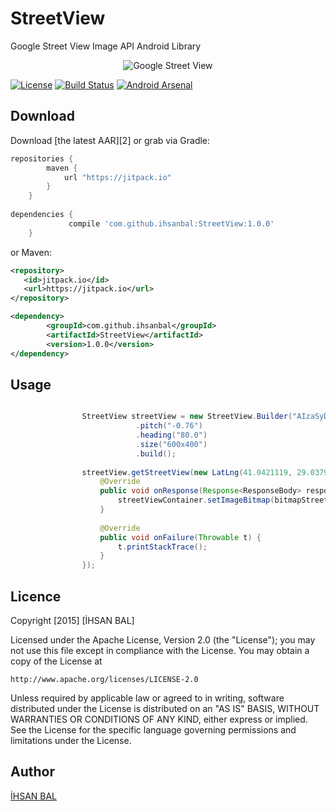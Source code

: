 StreetView
=======

Google Street View Image API Android Library

<p align="center">
    <img src="https://lh3.googleusercontent.com/50-i3khy6z44n6xQsiJKx6WqLWK4zeb6IyXJYW2qZJGBE_2QvWSI5an09m-H7WgMlRqQ=w300-rw" alt="Google Street View"/>
</p>

[![License](http://img.shields.io/badge/License-Apache%202-brightgreen.svg?style=flat)](https://github.com/ihsanbal/StreetView/blob/master/LICENSE)
[![Build Status](https://travis-ci.org/ihsanbal/ObjectBee.svg?branch=master)](https://travis-ci.org/ihsanbal/StreetView)
[![Android Arsenal](https://img.shields.io/badge/Android%20Arsenal-StreetView-green.svg?style=flat)](http://android-arsenal.com/details/1/2041)


Download
--------

Download [the latest AAR][2] or grab via Gradle:
```groovy
repositories {
	    maven {
	        url "https://jitpack.io"
	    }
	}
	
dependencies {
	         compile 'com.github.ihsanbal:StreetView:1.0.0'
	}
```
or Maven:
```xml
<repository>
   <id>jitpack.io</id>
   <url>https://jitpack.io</url>
</repository>

<dependency>
	    <groupId>com.github.ihsanbal</groupId>
	    <artifactId>StreetView</artifactId>
	    <version>1.0.0</version>
</dependency>
```

Usage
--------

```java

                StreetView streetView = new StreetView.Builder("AIzaSyDJwAJBnh_N5cJ0mNU9hspD9S55oJGmijo")
                            .pitch("-0.76")
                            .heading("80.0")
                            .size("600x400")
                            .build();
                            
                streetView.getStreetView(new LatLng(41.0421119, 29.0379787), new CallBack() {
                    @Override
                    public void onResponse(Response<ResponseBody> response, Retrofit retrofit, Bitmap bitmapStreetView) {
                        streetViewContainer.setImageBitmap(bitmapStreetView);
                    }
                         
                    @Override
                    public void onFailure(Throwable t) {
                        t.printStackTrace();
                    }
                });

```

Licence
--------------
Copyright [2015] [İHSAN BAL]

Licensed under the Apache License, Version 2.0 (the "License");
you may not use this file except in compliance with the License.
You may obtain a copy of the License at

    http://www.apache.org/licenses/LICENSE-2.0

Unless required by applicable law or agreed to in writing, software
distributed under the License is distributed on an "AS IS" BASIS,
WITHOUT WARRANTIES OR CONDITIONS OF ANY KIND, either express or implied.
See the License for the specific language governing permissions and
limitations under the License.

Author
--------------
[İHSAN BAL](https://github.com/ihsanbal)
